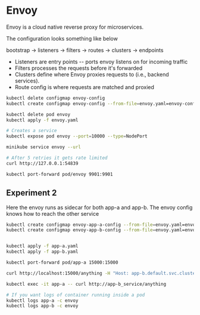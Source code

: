 # Envoy
Envoy is a cloud native reverse proxy for microservices.

The configuration looks something like below

bootstrap -> listeners -> filters -> routes -> clusters -> endpoints

* Listeners are entry points -- ports envoy listens on for incoming traffic
* Filters processes the requests before it's forwarded
* Clusters define where Envoy proxies requests to (i.e., backend services).
* Route config is where requests are matched and proxied


```bash
kubectl delete configmap envoy-config
kubectl create configmap envoy-config --from-file=envoy.yaml=envoy-config.yaml

kubectl delete pod envoy
kubectl apply -f envoy.yaml

# Creates a service
kubectl expose pod envoy --port=10000 --type=NodePort

minikube service envoy --url

# After 5 retries it gets rate limited
curl http://127.0.0.1:54839

kubectl port-forward pod/envoy 9901:9901


```
## Experiment 2
Here the envoy runs as sidecar for both app-a and app-b. The envoy config knows how to reach the other service

```bash
kubectl create configmap envoy-app-a-config --from-file=envoy.yaml=envoy-app-a.yaml
kubectl create configmap envoy-app-b-config --from-file=envoy.yaml=envoy-app-b.yaml


kubectl apply -f app-a.yaml
kubectl apply -f app-b.yaml

kubectl port-forward pod/app-a 15000:15000

curl http://localhost:15000/anything -H "Host: app-b.default.svc.cluster.local"

kubectl exec -it app-a -- curl http://app-b_service/anything

# If you want logs of container running inside a pod
kubectl logs app-a -c envoy
kubectl logs app-b -c envoy



```
